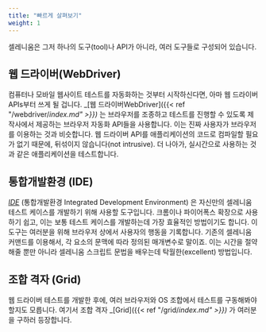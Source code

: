 ```yaml
---
title: "빠르게 살펴보기"
weight: 1
---
```

셀레니움은 그저 하나의 도구(tool)나 API가 아니라, 여러 도구들로 구성되어 있습니다.

## 웹 드라이버(WebDriver)

컴퓨터나 모바일 웹사이트 테스트를 자동화하는 것부터 시작하신다면, 아마 웹 드라이버 APIs부터 쓰게 될 겁니다.  _[웹 드라이버WebDriver]({{< ref "/webdriver/_index.md" >}})_ 는 브라우저를 조종하고 테스트를 진행할 수 있도록 제작사에서 제공하는 브라우저 자동화 API들을 사용합니다. 이는 진짜 사용자가 브라우저를 이용하는 것과 비슷합니다. 웹 드라이버 API를 애플리케이션의 코드로 컴파일할 필요가 없기 때문에, 뒤섞이지 않습니다(not intrusive). 더 나아가, 실시간으로 사용하는 것과 같은 애플리케이션을 테스트합니다.

## 통합개발환경 (IDE)

_[IDE](https://selenium.dev/selenium-ide)_ (통합개발환경 Integrated Development Environment) 
은 자신만의 셀레니움 테스트 케이스를 개발하기 위해 사용할 도구입니다.
크롬이나 파이어폭스 확장으로 사용하기 쉽고, 이는 보통 테스트 케이스를 개발하는데 가장 효율적인 방법이기도 합니다. 이 도구는 여러분을 위해 브라우저 상에서 사용자의 행동을 기록합니다. 기존의 셀레니움 커맨드를 이용해서, 각 요소의 문맥에 따라 정의된 매개변수로 말이죠. 이는 시간을 절약해줄 뿐만 아니라 셀레니움 스크립트 문법을 배우는데 탁월한(excellent) 방법입니다.

## 조합 격자 (Grid)
웹 드라이버 테스트를 개발한 후에, 여러 브라우저와 OS 조합에서 테스트를 구동해봐야 할지도 모릅니다. 여기서 조합 격자 _[Grid]({{< ref "/grid/_index.md" >}})_ 가 여러분을 구하러 등장합니다.
